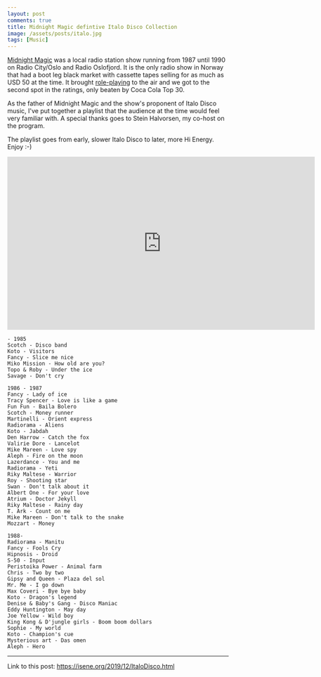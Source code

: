 ```yaml
---
layout: post
comments: true
title: Midnight Magic defintive Italo Disco Collection
image: /assets/posts/italo.jpg
tags: [Music]
---
```


[Midnight Magic](https://books.google.no/books?id=M91HDwAAQBAJ&pg=PT61&lpg=PT61&dq=%22Midnight+Magic%22+radio&source=bl&ots=qDkoA7soxl&sig=ACfU3U0HnptxlzSHv__PDiAtXiXvT0KBvA&hl=no&sa=X&ved=2ahUKEwiAotuElLjmAhV066YKHeYuB-84ChDoATAGegQICRAB#v=onepage&q=%22Midnight%20Magic%22%20radio&f=false) was a local radio station show running from 1987 until 1990 on Radio City/Oslo and Radio Oslofjord. It is the only radio show in Norway that had a boot leg black market with cassette tapes selling for as much as USD 50 at the time. It brought [role-playing](http://d6gaming.org/index.php/Main_Page) to the air and we got to the second spot in the ratings, only beaten by Coca Cola Top 30.

As the father of Midnight Magic and the show's proponent of Italo Disco music, I've put together a playlist that the audience at the time would feel very familiar with. A special thanks goes to Stein Halvorsen, my co-host on the program.

The playlist goes from early, slower Italo Disco to later, more Hi Energy. Enjoy :-)

<iframe width="700" height="394" src="https://www.youtube.com/embed/videoseries?list=PLaluBi_Q_FvE2wtv2FPutmLagXUZt8Mhr" frameborder="0" allow="accelerometer; autoplay; encrypted-media; gyroscope; picture-in-picture" allowfullscreen></iframe>

```
- 1985
Scotch - Disco band
Koto - Visitors
Fancy - Slice me nice
Miko Mission - How old are you?
Topo & Roby - Under the ice
Savage - Don't cry

1986 - 1987
Fancy - Lady of ice
Tracy Spencer - Love is like a game
Fun Fun - Baila Bolero
Scotch - Money runner
Martinelli - Orient express
Radiorama - Aliens
Koto - Jabdah
Den Harrow - Catch the fox
Valirie Dore - Lancelot
Mike Mareen - Love spy
Aleph - Fire on the moon
Lazerdance - You and me
Radiorama - Yeti
Riky Maltese - Warrior
Roy - Shooting star
Swan - Don't talk about it
Albert One - For your love
Atrium - Doctor Jekyll
Riky Maltese - Rainy day
T. Ark - Count on me
Mike Mareen - Don't talk to the snake
Mozzart - Money

1988-
Radiorama - Manitu
Fancy - Fools Cry
Hipnosis - Droid
S-50 - Input
Peristoika Power - Animal farm
Chris - Two by two
Gipsy and Queen - Plaza del sol
Mr. Me - I go down
Max Coveri - Bye bye baby
Koto - Dragon's legend
Denise & Baby's Gang - Disco Maniac
Eddy Huntington - May day
Joe Yellow - Wild boy
King Kong & D'jungle girls - Boom boom dollars
Sophie - My world
Koto - Champion's cue
Mysterious art - Das omen
Aleph - Hero
```

---
Link to this post: <https://isene.org/2019/12/ItaloDisco.html>
